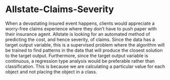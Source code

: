 # Allstate-Claims-Severity
When a devastating insured event happens, clients would appreciate a worry-free claims experience where they don’t have to push paper with their insurance agent. Allstate is looking for an automated method of predicting the cost, and hence severity, of claims.
Since the data has a target output variable, this is a supervised problem where the algorithm will be trained to find patterns in the data that will produce the closest solution to the target output. Furthermore, since the target output variable is continuous, a regression type analysis would be preferable rather than classification. This is because we are calculating a particular value for each object and not placing the object in a class. 
